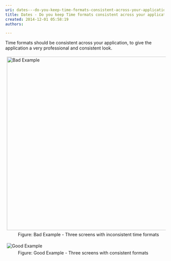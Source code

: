 ```yaml
---
uri: dates---do-you-keep-time-formats-consistent-across-your-application
title: Dates - Do you keep Time formats consistent across your application?
created: 2014-12-01 05:58:19
authors:

---
```





<span class='intro'> <p>Time formats should be consistent across your application, to give the 
                    application a very professional and consistent look.</p> </span>

<dl class="badImage"><dt> 
      <img alt="Bad Example" src="http&#58;//www.ssw.com.au/ssw/Standards/Rules/Images/BadExampleTP.gif" style="margin&#58;5px;width&#58;550px;" />
   </dt><dd> Figure&#58; Bad Example - Three screens with inconsistent time formats</dd></dl><dl class="goodImage"><dt> 
      <img alt="Good Example" src="http&#58;//www.ssw.com.au/ssw/Standards/Rules/Images/GoodExampleTP.gif" style="margin&#58;5px;" />
   </dt><dd> Figure&#58; Good Example - Three screens with consistent formats</dd></dl>


